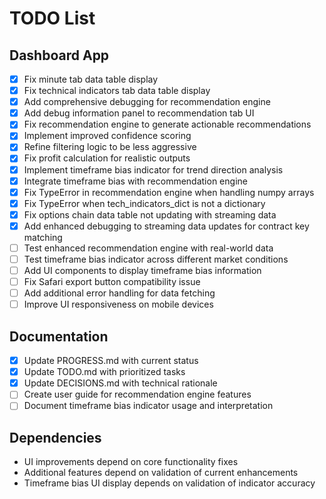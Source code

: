 # TODO List

## Dashboard App
- [x] Fix minute tab data table display
- [x] Fix technical indicators tab data table display
- [x] Add comprehensive debugging for recommendation engine
- [x] Add debug information panel to recommendation tab UI
- [x] Fix recommendation engine to generate actionable recommendations
- [x] Implement improved confidence scoring
- [x] Refine filtering logic to be less aggressive
- [x] Fix profit calculation for realistic outputs
- [x] Implement timeframe bias indicator for trend direction analysis
- [x] Integrate timeframe bias with recommendation engine
- [x] Fix TypeError in recommendation engine when handling numpy arrays
- [x] Fix TypeError when tech_indicators_dict is not a dictionary
- [x] Fix options chain data table not updating with streaming data
- [x] Add enhanced debugging to streaming data updates for contract key matching
- [ ] Test enhanced recommendation engine with real-world data
- [ ] Test timeframe bias indicator across different market conditions
- [ ] Add UI components to display timeframe bias information
- [ ] Fix Safari export button compatibility issue
- [ ] Add additional error handling for data fetching
- [ ] Improve UI responsiveness on mobile devices

## Documentation
- [x] Update PROGRESS.md with current status
- [x] Update TODO.md with prioritized tasks
- [x] Update DECISIONS.md with technical rationale
- [ ] Create user guide for recommendation engine features
- [ ] Document timeframe bias indicator usage and interpretation

## Dependencies
- UI improvements depend on core functionality fixes
- Additional features depend on validation of current enhancements
- Timeframe bias UI display depends on validation of indicator accuracy
